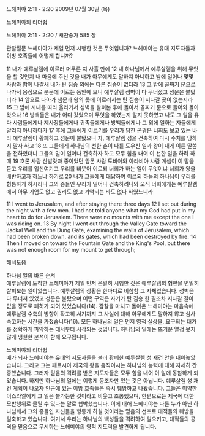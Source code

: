 느헤미야 2:11 - 2:20 
2009년 07월 30일 (목)

느헤미야의 리더쉽



느헤미야 2:11 - 2:20 / 새찬송가 585 장


관찰질문
느헤미야가 제일 먼저 시행한 것은 무엇입니까?
느헤미야는 유대 지도자들과 이방 호족들에 어떻게 합니까?

11 내가 예루살렘에 이르러 머무른 지 사흘 만에 12 내 하나님께서 예루살렘을 위해 무엇을 할 것인지 내 마음에 주신 것을 내가 아무에게도 말하지 아니하고 밤에 일어나 몇몇 사람과 함께 나갈새 내가 탄 짐승 외에는 다른 짐승이 없더라 13 그 밤에 골짜기 문으로 나가서 용정으로 분문에 이르는 동안에 보니 예루살렘 성벽이 다 무너졌고 성문은 불탔더라 14 앞으로 나아가 샘문과 왕의 못에 이르러서는 탄 짐승이 지나갈 곳이 없는지라 
15 그 밤에 시내를 따라 올라가서 성벽을 살펴본 후에 돌아서 골짜기 문으로 들어와 돌아왔으나 16 방백들은 내가 어디 갔었으며 무엇을 하였는지 알지 못하였고 나도 그 일을 유다 사람들에게나 제사장들에게나 귀족들에게나 방백들에게나 그 외에 일하는 자들에게 알리지 아니하다가 17 후에 그들에게 이르기를 우리가 당한 곤경은 너희도 보고 있는 바라 예루살렘이 황폐하고 성문이 불탔으니 자, 예루살렘 성을 건축하여 다시 수치를 당하지 말자 하고 18 또 그들에게 하나님의 선한 손이 나를 도우신 일과 왕이 내게 이른 말씀을 전하였더니 그들의 말이 일어나 건축하자 하고 모두 힘을 내어 이 선한 일을 하려 하매 19 호론 사람 산발랏과 종이었던 암몬 사람 도비야와 아라비아 사람 게셈이 이 말을 듣고 우리를 업신여기고 우리를 비웃어 이르되 너희가 하는 일이 무엇이냐 너희가 왕을 배반하고자 하느냐 하기로 20 내가 그들에게 대답하여 이르되 하늘의 하나님이 우리를 형통하게 하시리니 그의 종들인 우리가 일어나 건축하려니와 오직 너희에게는 예루살렘에서 아무 기업도 없고 권리도 없고 기억되는 바도 없다 하였느니라 

11 I went to Jerusalem, and after staying there three days 12 I set out during the night with a few men. I had not told anyone what my God had put in my heart to do for Jerusalem. There were no mounts with me except the one I was riding on. 13 By night I went out through the Valley Gate toward the Jackal Well and the Dung Gate, examining the walls of Jerusalem, which had been broken down, and its gates, which had been destroyed by fire. 14 Then I moved on toward the Fountain Gate and the King's Pool, but there was not enough room for my mount to get through;

해석도움





하나님 일의 바른 순서  
예루살렘에 도착한 느헤미야가 제일 먼저 은밀히 시행한 것은 예루살렘의 형편을 면밀히 살펴보는 일이었습니다. 예루살렘의 상황은 한마디로 비참함 그 자체였습니다. 성벽은 다 무너져 있었고 성문은 불탔으며 어떤 구역은 자기가 탄 짐승 한 필조차 지나갈 길이 없을 정도로 폐허가 되어 있었습니다(14). 감찰을 마치고 돌아온 느헤미야는 마음속에 예루살렘 수축의 방향이 확고히 서기까지 그 사실에 대해 아무에게도 말하지 않고 심사숙고하는 시간을 가졌습니다(16). 모든 하나님의 일은 먼저 영적 실상을, 요구되는 대가를 정확하게 파악하는 데서부터 시작되는 것입니다. 하나님의 일에는 뜨거운 열정 못지않게 냉철한 분석이 함께 요구됩니다.          

느헤미야의 리더쉽  
때가 되자 느헤미야는 유대의 지도자들을 불러 황폐한 예루살렘 성 재건 안을 내어놓았습니다. 그리고 그는 페르시아 제국의 왕을 움직이시는 하나님의 능력에 대해 자세히 간증했습니다. 그러자 믿음의 격려를 받은 지도자들은 모두 힘을 내어 이 일에 동참하게 되었습니다. 하지만 하나님의 일에는 이렇게 동조자만 있는 것은 아닙니다. 예루살렘 성 재건 계획이 나오자 인근에 있는 이방 호족들은 즉시 훼방하고 나왔습니다. 그들은 미약한 이스라엘에게 그 일은 불가능한 것이라고 비웃고 조롱했으며, 한편으로는 제국에 대한 모반행위로 몰릴 수 있다는 말로 협박했습니다. 이에 대해 느헤미야는 다른 누가 아닌 하나님께서 그의 종들인 자신들을 형통케 하실 것이라는 믿음의 선포로 대적들의 훼방을 일축하고 있습니다. 여기서 우리는 하나님의 백성들을 격려하여 일으키고, 대적들의 공격을 믿음으로 무시하는 느헤미야의 영적 지도력을 발견하게 됩니다.